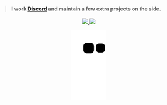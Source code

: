

> #### I work [Discord](https://discord.com/) and maintain a few extra projects on the side. 


<div align="center">
  <a href="https://github.com/MallowDiscord">
  <img height="180em" src="https://github-readme-stats.vercel.app/api?username=MallowDiscord&show_icons=true&theme=dark&include_all_commits=true&count_private=true"/>
  <img height="180em" src="https://github-readme-stats.vercel.app/api/top-langs/?username=MallowDiscord&layout=compact&langs_count=7&theme=dark"/>












![Snake animation](https://github.com/rafaballerini/rafaballerini/blob/output/github-contribution-grid-snake.svg)
